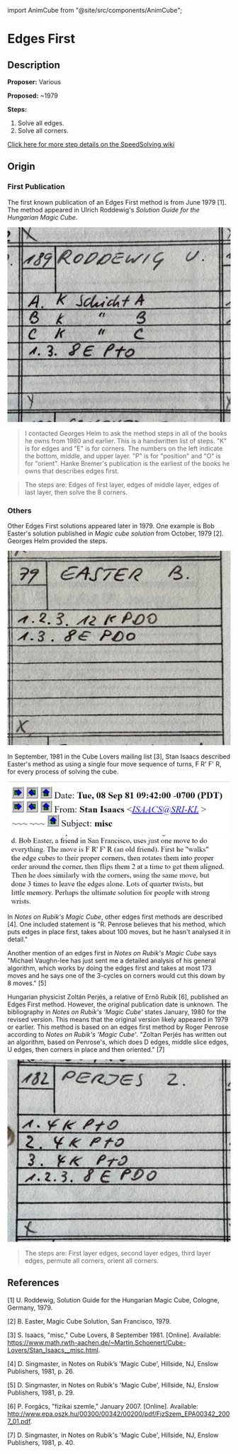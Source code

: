 import AnimCube from "@site/src/components/AnimCube";

# Edges First

<AnimCube params="config=../../ExhibitConfig.txt&facelets=dydyyydyddwdwwwdwddbdbbbdbddgdgggdgddodooododdrdrrrdrd" width="400px" height="400px" />

## Description

**Proposer:** Various

**Proposed:** ~1979

**Steps:**

1. Solve all edges.
2. Solve all corners.

[Click here for more step details on the SpeedSolving wiki](https://www.speedsolving.com/wiki/index.php/Edges_First)

## Origin

### First Publication

The first known publication of an Edges First method is from June 1979 [1]. The method appeared in Ulrich Roddewig's *Solution Guide for the Hungarian Magic Cube*.

![](img/EdgesFirst/Roddewig.jpg)

>I contacted Georges Helm to ask the method steps in all of the books he owns from 1980 and earlier. This is a handwritten list of steps. "K" is for edges and "E" is for corners. The numbers on the left indicate the bottom, middle, and upper layer. "P" is for "position" and "O" is for "orient". Hanke Bremer's publication is the earliest of the books he owns that describes edges first.

>The steps are: Edges of first layer, edges of middle layer, edges of last layer, then solve the 8 corners.

### Others

Other Edges First solutions appeared later in 1979. One example is Bob Easter's solution published in *Magic cube solution* from October, 1979 [2]. Georges Helm provided the steps.

![](img/EdgesFirst/Easter.jpg)

In September, 1981 in the Cube Lovers mailing list [3], Stan Isaacs described Easter's method as using a single four move sequence of turns, F R' F' R, for every process of solving the cube.

![](img/EdgesFirst/Easter2Date.png)
![](img/EdgesFirst/Easter2.png)

In *Notes on Rubik's Magic Cube*, other edges first methods are described [4]. One included statement is "R. Penrose believes that his method, which puts edges in place first, takes about 100 moves, but he hasn't analysed it in detail."

Another mention of an edges first in *Notes on Rubik's Magic Cube* says "Michael Vaughn-lee has just sent me a detailed analysis of his general algorithm, which works by doing the edges first and takes at most 173 moves and he says one of the 3-cycles on corners would cut this down by 8 moves." [5]

Hungarian physicist Zoltán Perjés, a relative of Ernő Rubik [6], published an Edges First method. However, the original publication date is unknown. The bibliography in *Notes on Rubik's 'Magic Cube'* states January, 1980 for the revised version. This means that the original version likely appeared in 1979 or earlier. This method is based on an edges first method by Roger Penrose according to *Notes on Rubik's 'Magic Cube'*. "Zoltan Perjés has written out an algorithm, based on Penrose's, which does D edges, middle slice edges, U edges, then corners in place and then oriented." [7]

![](img/EdgesFirst/Perjes.jpg)

>The steps are: First layer edges, second layer edges, third layer edges, permute all corners, orient all corners.

## References

[1] U. Roddewig, Solution Guide for the Hungarian Magic Cube, Cologne, Germany, 1979. 

[2] B. Easter, Magic Cube Solution, San Francisco, 1979. 

[3] S. Isaacs, "misc," Cube Lovers, 8 September 1981. [Online]. Available: https://www.math.rwth-aachen.de/~Martin.Schoenert/Cube-Lovers/Stan_Isaacs__misc.html.

[4] D. Singmaster, in Notes on Rubik’s 'Magic Cube', Hillside, NJ, Enslow Publishers, 1981, p. 26.

[5] D. Singmaster, in Notes on Rubik's 'Magic Cube', Hillside, NJ, Enslow Publishers, 1981, p. 29.

[6] P. Forgács, "fizikai szemle," January 2007. [Online]. Available: http://www.epa.oszk.hu/00300/00342/00200/pdf/FizSzem_EPA00342_2007_01.pdf.

[7] D. Singmaster, in Notes on Rubik's 'Magic Cube', Hillside, NJ, Enslow Publishers, 1981, p. 40.
